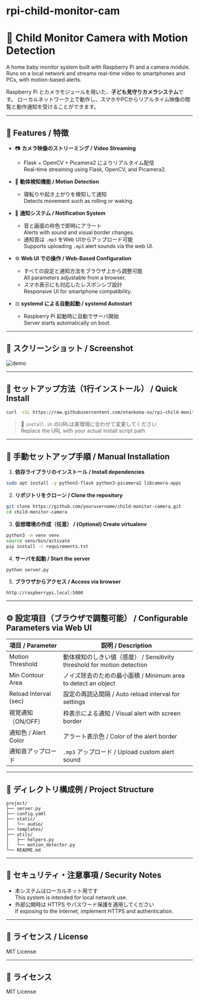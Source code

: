 # rpi-child-monitor-cam
# 👶 Child Monitor Camera with Motion Detection
A home baby monitor system built with Raspberry Pi and a camera module.
Runs on a local network and streams real-time video to smartphones and PCs, with motion-based alerts.

Raspberry Pi とカメラモジュールを用いた、**子ども見守りカメラシステム**です。
ローカルネットワーク上で動作し、スマホやPCからリアルタイム映像の閲覧と動作通知を受けることができます。  


---

## 🤩 Features / 特徴

- 📷 **カメラ映像のストリーミング / Video Streaming**
  - Flask + OpenCV + Picamera2 によりリアルタイム配信  
    Real-time streaming using Flask, OpenCV, and Picamera2.

- 🧠 **動体検知機能 / Motion Detection**
  - 寝転りや起き上がりを検知して通知  
    Detects movement such as rolling or waking.

- 🔔 **通知システム / Notification System**
  - 音と画面の枠色で即時にアラート  
    Alerts with sound and visual border changes.
  - 通知音は `.mp3` をWeb UIからアップロード可能  
    Supports uploading `.mp3` alert sounds via the web UI.

- ⚙️ **Web UI での操作 / Web-Based Configuration**
  - すべての設定と通知方法をブラウザ上から調整可能  
    All parameters adjustable from a browser.
  - スマホ表示にも対応したレスポンシブ設計  
    Responsive UI for smartphone compatibility.

- ⚖️ **systemd による自動起動 / systemd Autostart**
  - Raspberry Pi 起動時に自動でサーバ開始  
    Server starts automatically on boot.

---

## 📸 スクリーンショット / Screenshot

![demo](docs/demo.png)  
<!-- ※ 適当に画像を追加 / Replace with your own image -->

---

## 🚀 セットアップ方法（1行インストール） / Quick Install

```bash
curl -sSL https://raw.githubusercontent.com/otankona-su/rpi-child-monitor-cam/refs/heads/main/install.sh | bash
```

> 🔧 `install.sh` のURLは実環境に合わせて変更してください  
> Replace the URL with your actual install script path

---

## 📍 手動セットアップ手順 / Manual Installation

1. **依存ライブラリのインストール / Install dependencies**

```bash
sudo apt install -y python3-flask python3-picamera2 libcamera-apps
```

2. **リポジトリをクローン / Clone the repository**

```bash
git clone https://github.com/yourusername/child-monitor-camera.git
cd child-monitor-camera
```

3. **仮想環境の作成（任意） / (Optional) Create virtualenv**

```bash
python3 -m venv venv
source venv/bin/activate
pip install -r requirements.txt
```

4. **サーバを起動 / Start the server**

```bash
python server.py
```

5. **ブラウザからアクセス / Access via browser**

```
http://raspberrypi.local:5000
```

---

## ⚙️ 設定項目（ブラウザで調整可能） / Configurable Parameters via Web UI

| 項目 / Parameter         | 説明 / Description                                 |
|--------------------------|--------------------------------------------------|
| Motion Threshold         | 動体検知のしきい値（感度） / Sensitivity threshold for motion detection |
| Min Contour Area         | ノイズ除去のための最小面積 / Minimum area to detect an object     |
| Reload Interval (sec)    | 設定の再読込間隔 / Auto reload interval for settings       |
| 視覚通知（ON/OFF）       | 枠表示による通知 / Visual alert with screen border         |
| 通知色 / Alert Color     | アラート表示色 / Color of the alert border               |
| 通知音アップロード       | `.mp3` アップロード / Upload custom alert sound            |

---

## 📁 ディレクトリ構成例 / Project Structure

```
project/
├── server.py
├── config.yaml
├── static/
│   └── audio/
├── templates/
├── utils/
│   ├── helpers.py
│   └── motion_detector.py
└── README.md
```

---

## 🔐 セキュリティ・注意事項 / Security Notes

- 本システムはローカルネット用です  
  This system is intended for local network use.
- 外部公開時は HTTPS やパスワード保護を適用してください  
  If exposing to the internet, implement HTTPS and authentication.

---

## 📜 ライセンス / License

MIT License


---

## 📜 ライセンス

MIT License
